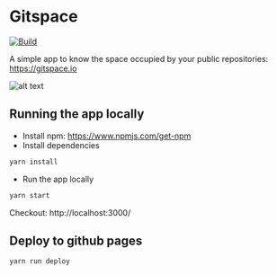 # Gitspace

[![Build](https://github.com/aktech/gitspace/actions/workflows/test.yml/badge.svg)](https://github.com/aktech/gitspace/actions/workflows/test.yml)

A simple app to know the space occupied by your public repositories: https://gitspace.io

![alt text](public/preview.png "Preview")

## Running the app locally

* Install npm: https://www.npmjs.com/get-npm
* Install dependencies

```bash
yarn install
```

* Run  the app locally

```bash
yarn start
```

Checkout: http://localhost:3000/

## Deploy to github pages

```
yarn run deploy
```
